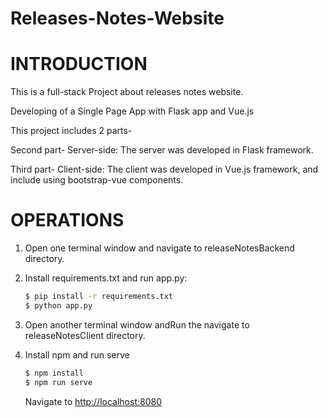 # Releases-Notes-Website

# INTRODUCTION
This is a full-stack Project about releases notes website.

Developing of a Single Page App with Flask app and Vue.js

This project includes 2 parts-

Second part- Server-side: The server was developed in Flask framework. 

Third part- Client-side: The client was developed in Vue.js framework, and include using bootstrap-vue components.

# OPERATIONS
1. Open one terminal window and navigate to releaseNotesBackend directory.
2. Install requirements.txt and run app.py:
   
    ```sh
    $ pip install -r requirements.txt
    $ python app.py
    ```

3. Open another terminal window andRun the navigate to releaseNotesClient directory.
4. Install npm and run serve

    ```sh
    $ npm install
    $ npm run serve
    ```

    Navigate to [http://localhost:8080](http://localhost:8080)
